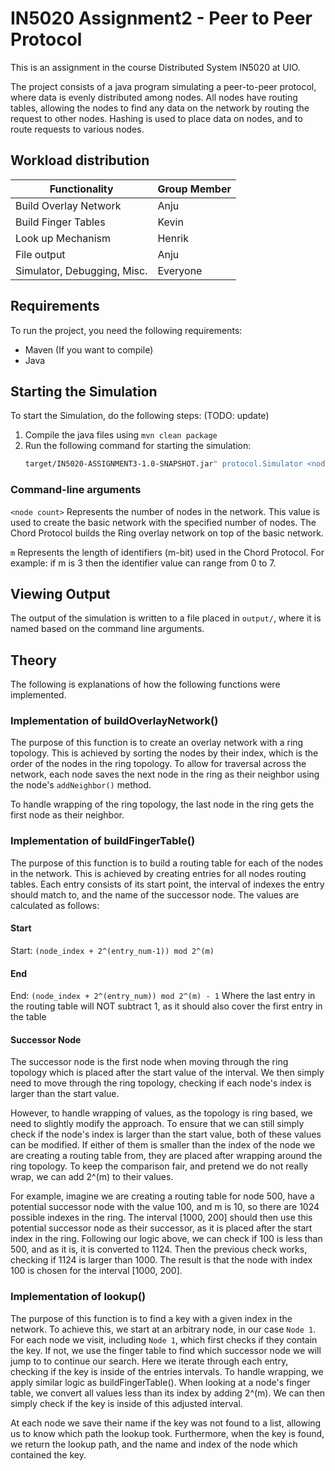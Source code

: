 # IN5020 Assignment2 - Peer to Peer Protocol

This is an assignment in the course Distributed System IN5020 at UIO.

The project consists of a java program simulating a peer-to-peer protocol, where data is evenly distributed among nodes.
All nodes have routing tables, allowing the nodes to find any data on the network by routing the request to other nodes.
Hashing is used to place data on nodes, and to route requests to various nodes.

## Workload distribution

| **Functionality**           | **Group Member** |
| --------------------------- | ---------------- |
| Build Overlay Network       | Anju             |
| Build Finger Tables         | Kevin            |
| Look up Mechanism           | Henrik           |
| File output                 | Anju             |
| Simulator, Debugging, Misc. | Everyone         |

## Requirements

To run the project, you need the following requirements:

- Maven (If you want to compile)
- Java

## Starting the Simulation

To start the Simulation, do the following steps:
(TODO: update)

1. Compile the java files using `mvn clean package`
2. Run the following command for starting the simulation:
   ```sh
   target/IN5020-ASSIGNMENT3-1.0-SNAPSHOT.jar" protocol.Simulator <node count> <m>
   ```

### Command-line arguments

`<node count>`
Represents the number of nodes in the network. This value is used to create
the basic network with the specified number of nodes. The Chord Protocol builds the Ring
overlay network on top of the basic network.

`m`
Represents the length of identifiers (m-bit) used in the Chord Protocol. For example:
if m is 3 then the identifier value can range from 0 to 7.

## Viewing Output

The output of the simulation is written to a file placed in `output/`, where it is named based on the command line arguments.

## Theory

The following is explanations of how the following functions were implemented.

### Implementation of buildOverlayNetwork()

The purpose of this function is to create an overlay network with a ring topology.
This is achieved by sorting the nodes by their index, which is the order of the nodes in the ring topology. To allow for traversal across the network, each node saves the next node in the ring as their neighbor using the node's `addNeighbor()` method.

To handle wrapping of the ring topology, the last node in the ring gets the first node as their neighbor.

### Implementation of buildFingerTable()

The purpose of this function is to build a routing table for each of the nodes in the network.
This is achieved by creating entries for all nodes routing tables.
Each entry consists of its start point, the interval of indexes the entry should match to, and the name of the successor node. The values are calculated as follows:

#### **Start**

Start: `(node_index + 2^(entry_num-1)) mod 2^(m)`

#### **End**

End: `(node_index + 2^(entry_num)) mod 2^(m) - 1`
Where the last entry in the routing table will NOT subtract 1, as it should also cover the first entry in the table

#### **Successor Node**

The successor node is the first node when moving through the ring topology which is placed after the start value of the interval.
We then simply need to move through the ring topology, checking if each node's index is larger than the start value.

However, to handle wrapping of values, as the topology is ring based, we need to slightly modify the approach.
To ensure that we can still simply check if the node's index is larger than the start value, both of these values can be modified.
If either of them is smaller than the index of the node we are creating a routing table from, they are placed after wrapping around the ring topology. To keep the comparison fair, and pretend we do not really wrap, we can add 2^(m) to their values.

For example, imagine we are creating a routing table for node 500, have a potential successor node with the value 100, and m is 10, so there are 1024 possible indexes in the ring. The interval [1000, 200] should then use this potential successor node as their successor, as it is placed after the start index in the ring. Following our logic above, we can check if 100 is less than 500, and as it is, it is converted to 1124. Then the previous check works, checking if 1124 is larger than 1000.
The result is that the node with index 100 is chosen for the interval [1000, 200].

### Implementation of lookup()

The purpose of this function is to find a key with a given index in the network.
To achieve this, we start at an arbitrary node, in our case `Node 1`.
For each node we visit, including `Node 1`, which first checks if they contain the key.
If not, we use the finger table to find which successor node we will jump to to continue our search. Here we iterate through each entry, checking if the key is inside of the entries intervals.
To handle wrapping, we apply similar logic as buildFingerTable(). When looking at a node's finger table, we convert all values less than its index by adding 2^(m). We can then simply check if the key is inside of this adjusted interval.

At each node we save their name if the key was not found to a list, allowing us to know which path the lookup took. Furthermore, when the key is found, we return the lookup path, and the name and index of the node which contained the key.

